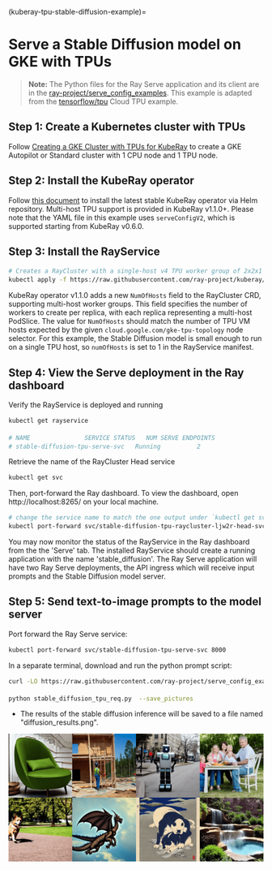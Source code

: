 (kuberay-tpu-stable-diffusion-example)=

# Serve a Stable Diffusion model on GKE with TPUs

> **Note:** The Python files for the Ray Serve application and its client are in the [ray-project/serve_config_examples](https://github.com/ray-project/serve_config_examples). This example is adapted from the [tensorflow/tpu](https://github.com/tensorflow/tpu/tree/master/tools/ray_tpu/src/serve) Cloud TPU example.

## Step 1: Create a Kubernetes cluster with TPUs

Follow [Creating a GKE Cluster with TPUs for KubeRay](kuberay-gke-tpu-cluster-setup) to create a GKE Autopilot or Standard cluster with 1 CPU node and 1 TPU node.

## Step 2: Install the KubeRay operator

Follow [this document](kuberay-operator-deploy) to install the latest stable KubeRay operator via Helm repository. Multi-host TPU support is provided in KubeRay v1.1.0+. Please note that the YAML file in this example uses `serveConfigV2`, which is supported starting from KubeRay v0.6.0.

## Step 3: Install the RayService

```sh
# Creates a RayCluster with a single-host v4 TPU worker group of 2x2x1 topology
kubectl apply -f https://raw.githubusercontent.com/ray-project/kuberay/master/ray-operator/config/samples/ray-service.tpu-single-host.yaml
```

KubeRay operator v1.1.0 adds a new `NumOfHosts` field to the RayCluster CRD, supporting multi-host worker groups. This field specifies the number of workers to create per replica, with each replica representing a multi-host PodSlice. The value for `NumOfHosts` should match the number of TPU VM hosts expected by the given `cloud.google.com/gke-tpu-topology` node selector. For this example, the Stable Diffusion model is small enough to run on a single TPU host, so `numOfHosts` is set to 1 in the RayService manifest.

## Step 4: View the Serve deployment in the Ray dashboard

Verify the RayService is deployed and running

```sh
kubectl get rayservice

# NAME               SERVICE STATUS   NUM SERVE ENDPOINTS
# stable-diffusion-tpu-serve-svc   Running          2
```

Retrieve the name of the RayCluster Head service

```sh
kubectl get svc
```

Then, port-forward the Ray dashboard. To view the dashboard, open http://localhost:8265/ on your local machine.

```sh
# change the service name to match the one output under `kubectl get svc`
kubectl port-forward svc/stable-diffusion-tpu-raycluster-ljw2r-head-svc 8265:8265 &
```

You may now monitor the status of the RayService in the Ray dashboard from the the 'Serve' tab. The installed RayService
should create a running application with the name 'stable_diffusion'. The Ray Serve application will have two Ray Serve deployments, the
API ingress which will receive input prompts and the Stable Diffusion model server.


## Step 5: Send text-to-image prompts to the model server

Port forward the Ray Serve service:
```sh
kubectl port-forward svc/stable-diffusion-tpu-serve-svc 8000
```

In a separate terminal, download and run the python prompt script:

```sh
curl -LO https://raw.githubusercontent.com/ray-project/serve_config_examples/master/stable_diffusion/stable_diffusion_tpu_req.py

python stable_diffusion_tpu_req.py  --save_pictures
```

* The results of the stable diffusion inference will be saved to a file named "diffusion_results.png".

![diffusion_results](../images/diffusion_results.png)
